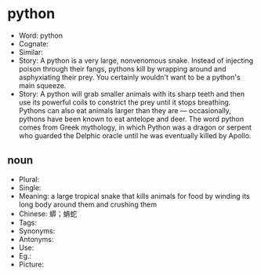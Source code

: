 # python

- Word: python
- Cognate: 
- Similar: 
- Story: A python is a very large, nonvenomous snake. Instead of injecting poison through their fangs, pythons kill by wrapping around and asphyxiating their prey. You certainly wouldn't want to be a python's main squeeze.
- Story: A python will grab smaller animals with its sharp teeth and then use its powerful coils to constrict the prey until it stops breathing. Pythons can also eat animals larger than they are — occasionally, pythons have been known to eat antelope and deer. The word python comes from Greek mythology, in which Python was a dragon or serpent who guarded the Delphic oracle until he was eventually killed by Apollo.

## noun

- Plural: 
- Single: 
- Meaning: a large tropical snake that kills animals for food by winding its long body around them and crushing them
- Chinese: 蟒；蚺蛇
- Tags: 
- Synonyms: 
- Antonyms: 
- Use: 
- Eg.: 
- Picture: 


